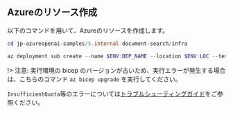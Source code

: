 ## Azureのリソース作成
以下のコマンドを用いて、Azureのリソースを作成します。

```PowerShell
cd jp-azureopenai-samples/5.internal-document-search/infra

az deployment sub create --name $ENV:DEP_NAME --location $ENV:LOC --template-file main.bicep --parameters principalId=$ENV:AZURE_PRINCIPAL_ID environmentName=$ENV:AZURE_ENV_NAME location=$ENV:LOC
```

!> 注意: 実行環境の bicep のバージョンが古いため、実行エラーが発生する場合は、こちらのコマンド `az bicep upgrade` を実行してください。

`InsufficientQuota`等のエラーについては[トラブルシューティングガイド](assets/troubleshooting.md)をご参照ください。
